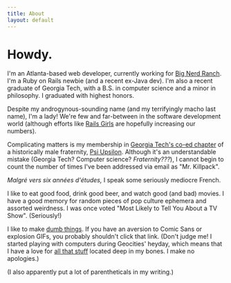 ```yaml
---
title: About
layout: default
---
```


# Howdy. <i class="icon-smile"> </i>


I\'m an Atlanta-based web developer, currently working for 
[Big Nerd Ranch](http://www.bignerdranch.com). I\'m a Ruby 
on Rails newbie (and a recent ex-Java dev). I\'m also a 
recent graduate of Georgia Tech, with a B.S. in computer 
science and a minor in philosophy. I graduated with highest honors.

Despite my androgynous-sounding name (and my terrifyingly
macho last name), I\'m a lady! 
We\'re few and far-between in the software development 
world (although efforts like [Rails Girls](http://www.railsgirls.com/atl) 
are hopefully increasing our numbers). 

Complicating matters is my membership in 
[Georgia Tech\'s co-ed chapter](http://psiugt.org) of 
a historically male fraternity, [Psi Upsilon](http://www.psiu.org). 
Although it\'s an understandable mistake (Georgia Tech? 
Computer science? *Fraternity???*), I cannot begin to 
count the number of times I\'ve been addressed 
via email as \"Mr. Killpack\".

*Malgré vers six années d\'études,* I speak some seriously mediocre French. 

I like to eat good food, drink good beer, and watch good 
(and bad) movies. I have a good memory for random pieces of
pop culture ephemera and assorted weirdness. I was once voted 
\"Most Likely to Tell You About a TV Show\". (Seriously!)

I like to make [dumb things](http://www.killpack.biz). 
If you have an aversion to Comic Sans or explosion GIFs, 
you probably shouldn\'t click that link. (Don\'t judge me! 
I started playing with computers during Geocities\' heyday,
which means that I have a love for 
[all that stuff](http://divshot.github.io/geo-bootstrap/)
located deep in my bones. I make no apologies.)

(I also apparently put a lot of parentheticals in my writing.)
